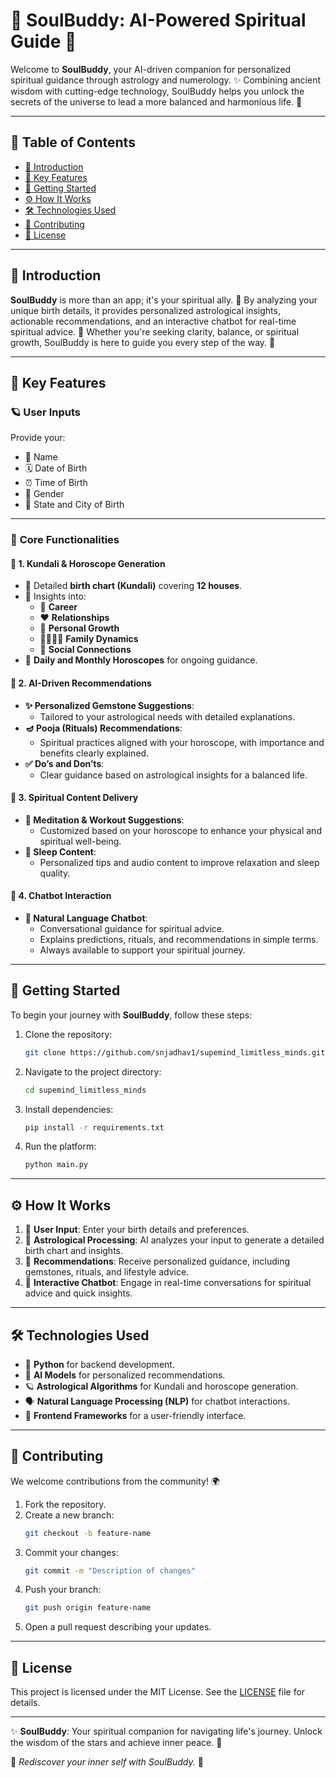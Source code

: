 # 🌌 SoulBuddy: AI-Powered Spiritual Guide 🌟

Welcome to **SoulBuddy**, your AI-driven companion for personalized spiritual guidance through astrology and numerology. ✨ Combining ancient wisdom with cutting-edge technology, SoulBuddy helps you unlock the secrets of the universe to lead a more balanced and harmonious life. 🌈

---

## 📜 Table of Contents

- [🌟 Introduction](#-introduction)  
- [🌟 Key Features](#-key-features)  
- [🚀 Getting Started](#-getting-started)  
- [⚙️ How It Works](#%EF%B8%8F-how-it-works)  
- [🛠️ Technologies Used](#%EF%B8%8F-technologies-used)  
- [🤝 Contributing](#-contributing)  
- [📄 License](#-license)  

---

## 🌟 Introduction  

**SoulBuddy** is more than an app; it's your spiritual ally. 🌿 By analyzing your unique birth details, it provides personalized astrological insights, actionable recommendations, and an interactive chatbot for real-time spiritual advice. 💬 Whether you're seeking clarity, balance, or spiritual growth, SoulBuddy is here to guide you every step of the way. 🌺

---

## 🌟 Key Features  

### 🪐 **User Inputs**
Provide your:  
- 🌟 Name  
- 🗓️ Date of Birth  
- ⏰ Time of Birth  
- 👫 Gender  
- 📍 State and City of Birth  

---

### 💫 **Core Functionalities**

#### 🔮 **1. Kundali & Horoscope Generation**
- 📜 Detailed **birth chart (Kundali)** covering **12 houses**.  
- 🌟 Insights into:
  - 💼 **Career**  
  - ❤️ **Relationships**  
  - 🌱 **Personal Growth**  
  - 👨‍👩‍👧‍👦 **Family Dynamics**  
  - 🤝 **Social Connections**  
- 📅 **Daily and Monthly Horoscopes** for ongoing guidance.  

#### 💎 **2. AI-Driven Recommendations**
- **✨ Personalized Gemstone Suggestions**:  
  - Tailored to your astrological needs with detailed explanations.  
- **🪔 Pooja (Rituals) Recommendations**:  
  - Spiritual practices aligned with your horoscope, with importance and benefits clearly explained.  
- **✅ Do’s and Don’ts**:  
  - Clear guidance based on astrological insights for a balanced life.  

#### 🧘 **3. Spiritual Content Delivery**
- **🌿 Meditation & Workout Suggestions**:  
  - Customized based on your horoscope to enhance your physical and spiritual well-being.  
- **🌙 Sleep Content**:  
  - Personalized tips and audio content to improve relaxation and sleep quality.  

#### 🤖 **4. Chatbot Interaction**
- **💬 Natural Language Chatbot**:  
  - Conversational guidance for spiritual advice.  
  - Explains predictions, rituals, and recommendations in simple terms.  
  - Always available to support your spiritual journey.  

---

## 🚀 Getting Started  

To begin your journey with **SoulBuddy**, follow these steps:  

1. Clone the repository:  
   ```bash
   git clone https://github.com/snjadhav1/supemind_limitless_minds.git
   ```  

2. Navigate to the project directory:  
   ```bash
   cd supemind_limitless_minds
   ```  

3. Install dependencies:  
   ```bash
   pip install -r requirements.txt
   ```  

4. Run the platform:  
   ```bash
   python main.py
   ```  

---

## ⚙️ How It Works  

1. 📝 **User Input**: Enter your birth details and preferences.  
2. 🔮 **Astrological Processing**: AI analyzes your input to generate a detailed birth chart and insights.  
3. 💎 **Recommendations**: Receive personalized guidance, including gemstones, rituals, and lifestyle advice.  
4. 🤖 **Interactive Chatbot**: Engage in real-time conversations for spiritual advice and quick insights.  

---

## 🛠️ Technologies Used  

- 🐍 **Python** for backend development.  
- 🤖 **AI Models** for personalized recommendations.  
- 🪐 **Astrological Algorithms** for Kundali and horoscope generation.  
- 🗣️ **Natural Language Processing (NLP)** for chatbot interactions.  
- 🎨 **Frontend Frameworks** for a user-friendly interface.  

---

## 🤝 Contributing  

We welcome contributions from the community! 🌍  

1. Fork the repository.  
2. Create a new branch:  
   ```bash
   git checkout -b feature-name
   ```  
3. Commit your changes:  
   ```bash
   git commit -m "Description of changes"
   ```  
4. Push your branch:  
   ```bash
   git push origin feature-name
   ```  
5. Open a pull request describing your updates.  

---

## 📄 License  

This project is licensed under the MIT License. See the [LICENSE](LICENSE) file for details.  

---

✨ **SoulBuddy**: Your spiritual companion for navigating life's journey. Unlock the wisdom of the stars and achieve inner peace. 🌟  

💖 *Rediscover your inner self with SoulBuddy.* 🧘
